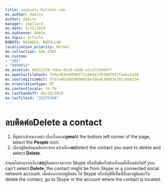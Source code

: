 ```yaml
---
title: ลบผู้ติดต่อใน Outlook.com
ms.author: daeite
author: daeite
manager: joallard
ms.date: 5/21/2019
ms.audience: Admin
ms.topic: article
ROBOTS: NOINDEX, NOFOLLOW
localization_priority: Normal
ms.collection: Adm_O365
ms.custom:
- "262"
- "8000012"
ms.assetid: b65125f0-7d6a-42c8-a5d8-a1ce733dddf7
ms.openlocfilehash: 7e9e303bd0508f71c68de3354807922faeea1a26
ms.sourcegitcommit: 5fb7a4b28859690020efdea630d03e70cc0e6334
ms.translationtype: MT
ms.contentlocale: th-TH
ms.lasthandoff: 06/28/2019
ms.locfileid: "35375340"
---
```

# <a name="delete-a-contact"></a><span data-ttu-id="991d0-102">ลบติดต่อ</span><span class="sxs-lookup"><span data-stu-id="991d0-102">Delete a contact</span></span>

1. <span data-ttu-id="991d0-103">ที่มุมล่างซ้ายของหน้า เลือกไอคอน**บุคคล**</span><span class="sxs-lookup"><span data-stu-id="991d0-103">At the bottom left corner of the page, select the **People** icon.</span></span>
2. <span data-ttu-id="991d0-104">เลือกผู้ติดต่อคุณต้องการลบ แล้วเลือก**ลบ**</span><span class="sxs-lookup"><span data-stu-id="991d0-104">Select the contact you want to delete and select **Delete**.</span></span>

<span data-ttu-id="991d0-105">ถ้าคุณไม่สามารถเลือก**ลบ**ผู้ติดต่ออาจมาจาก Skype หรือบัญชีเครือข่ายสังคมที่เชื่อมต่อกัน</span><span class="sxs-lookup"><span data-stu-id="991d0-105">If you can't select **Delete**, the contact might be from Skype or a connected social network account.</span></span> <span data-ttu-id="991d0-106">เมื่อต้องการลบผู้ติดต่อ ไป Skype หรือบัญชีที่เป็นที่ตั้งของผู้ติดต่อ</span><span class="sxs-lookup"><span data-stu-id="991d0-106">To delete the contact, go to Skype or the account where the contact is located.</span></span>